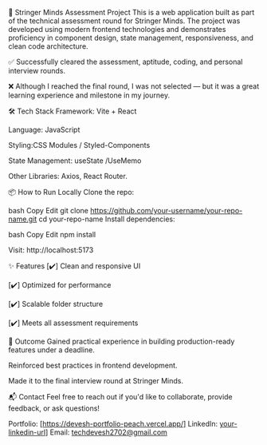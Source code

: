 🚀 Stringer Minds Assessment Project
This is a web application built as part of the technical assessment round for Stringer Minds. The project was developed using modern frontend technologies and demonstrates proficiency in component design, state management, responsiveness, and clean code architecture.

✅ Successfully cleared the assessment, aptitude, coding, and personal interview rounds.

❌ Although I reached the final round, I was not selected — but it was a great learning experience and milestone in my journey.

🛠️ Tech Stack
Framework: Vite + React

Language: JavaScript 

Styling:CSS Modules / Styled-Components 

State Management: useState /UseMemo

Other Libraries:  Axios, React Router.

📦 How to Run Locally
Clone the repo:

bash
Copy
Edit
git clone https://github.com/your-username/your-repo-name.git
cd your-repo-name
Install dependencies:

bash
Copy
Edit
npm install

Visit: http://localhost:5173

✨ Features
[✔️] Clean and responsive UI

[✔️] Optimized for performance

[✔️] Scalable folder structure

[✔️] Meets all assessment requirements

🎯 Outcome
Gained practical experience in building production-ready features under a deadline.

Reinforced best practices in frontend development.

Made it to the final interview round at Stringer Minds.

📬 Contact
Feel free to reach out if you'd like to collaborate, provide feedback, or ask questions!

Portfolio: [https://devesh-portfolio-peach.vercel.app/]
LinkedIn: [your-linkedin-url](https://www.linkedin.com/in/devesh-goel/)]
Email: techdevesh2702@gmail.com
